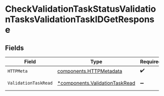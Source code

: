 # CheckValidationTaskStatusValidationTasksValidationTaskIDGetResponse


## Fields

| Field                                                                           | Type                                                                            | Required                                                                        | Description                                                                     |
| ------------------------------------------------------------------------------- | ------------------------------------------------------------------------------- | ------------------------------------------------------------------------------- | ------------------------------------------------------------------------------- |
| `HTTPMeta`                                                                      | [components.HTTPMetadata](../../models/components/httpmetadata.md)              | :heavy_check_mark:                                                              | N/A                                                                             |
| `ValidationTaskRead`                                                            | [*components.ValidationTaskRead](../../models/components/validationtaskread.md) | :heavy_minus_sign:                                                              | Successful Response                                                             |